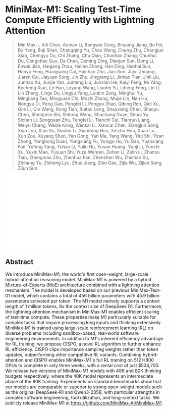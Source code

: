 # MiniMax-M1: Scaling Test-Time Compute Efficiently with Lightning Attention

> MiniMax, :, Aili Chen, Aonian Li, Bangwei Gong, Binyang Jiang, Bo Fei, Bo Yang, Boji Shan, Changqing Yu, Chao Wang, Cheng Zhu, Chengjun Xiao, Chengyu Du, Chi Zhang, Chu Qiao, Chunhao Zhang, Chunhui Du, Congchao Guo, Da Chen, Deming Ding, Dianjun Sun, Dong Li, Enwei Jiao, Haigang Zhou, Haimo Zhang, Han Ding, Haohai Sun, Haoyu Feng, Huaiguang Cai, Haichao Zhu, Jian Sun, Jiaqi Zhuang, Jiaren Cai, Jiayuan Song, Jin Zhu, Jingyang Li, Jinhao Tian, Jinli Liu, Junhao Xu, Junjie Yan, Junteng Liu, Junxian He, Kaiyi Feng, Ke Yang, Kecheng Xiao, Le Han, Leyang Wang, Lianfei Yu, Liheng Feng, Lin Li, Lin Zheng, Linge Du, Lingyu Yang, Lunbin Zeng, Minghui Yu, Mingliang Tao, Mingyuan Chi, Mozhi Zhang, Mujie Lin, Nan Hu, Nongyu Di, Peng Gao, Pengfei Li, Pengyu Zhao, Qibing Ren, Qidi Xu, Qile Li, Qin Wang, Rong Tian, Ruitao Leng, Shaoxiang Chen, Shaoyu Chen, Shengmin Shi, Shitong Weng, Shuchang Guan, Shuqi Yu, Sichen Li, Songquan Zhu, Tengfei Li, Tianchi Cai, Tianrun Liang, Weiyu Cheng, Weize Kong, Wenkai Li, Xiancai Chen, Xiangjun Song, Xiao Luo, Xiao Su, Xiaobo Li, Xiaodong Han, Xinzhu Hou, Xuan Lu, Xun Zou, Xuyang Shen, Yan Gong, Yan Ma, Yang Wang, Yiqi Shi, Yiran Zhong, Yonghong Duan, Yongxiang Fu, Yongyi Hu, Yu Gao, Yuanxiang Fan, Yufeng Yang, Yuhao Li, Yulin Hu, Yunan Huang, Yunji Li, Yunzhi Xu, Yuxin Mao, Yuxuan Shi, Yuze Wenren, Zehan Li, Zelin Li, Zhanxu Tian, Zhengmao Zhu, Zhenhua Fan, Zhenzhen Wu, Zhichao Xu, Zhihang Yu, Zhiheng Lyu, Zhuo Jiang, Zibo Gao, Zijia Wu, Zijian Song, Zijun Sun

![111](../../blank.jpg)

## Abstract

We introduce MiniMax-M1, the world's first open-weight, large-scale
hybrid-attention reasoning model. MiniMax-M1 is powered by a hybrid
Mixture-of-Experts (MoE) architecture combined with a lightning attention
mechanism. The model is developed based on our previous MiniMax-Text-01 model,
which contains a total of 456 billion parameters with 45.9 billion parameters
activated per token. The M1 model natively supports a context length of 1
million tokens, 8x the context size of DeepSeek R1. Furthermore, the lightning
attention mechanism in MiniMax-M1 enables efficient scaling of test-time
compute. These properties make M1 particularly suitable for complex tasks that
require processing long inputs and thinking extensively. MiniMax-M1 is trained
using large-scale reinforcement learning (RL) on diverse problems including
sandbox-based, real-world software engineering environments. In addition to
M1's inherent efficiency advantage for RL training, we propose CISPO, a novel
RL algorithm to further enhance RL efficiency. CISPO clips importance sampling
weights rather than token updates, outperforming other competitive RL variants.
Combining hybrid-attention and CISPO enables MiniMax-M1's full RL training on
512 H800 GPUs to complete in only three weeks, with a rental cost of just
$534,700. We release two versions of MiniMax-M1 models with 40K and 80K
thinking budgets respectively, where the 40K model represents an intermediate
phase of the 80K training. Experiments on standard benchmarks show that our
models are comparable or superior to strong open-weight models such as the
original DeepSeek-R1 and Qwen3-235B, with particular strengths in complex
software engineering, tool utilization, and long-context tasks. We publicly
release MiniMax-M1 at https://github.com/MiniMax-AI/MiniMax-M1.
